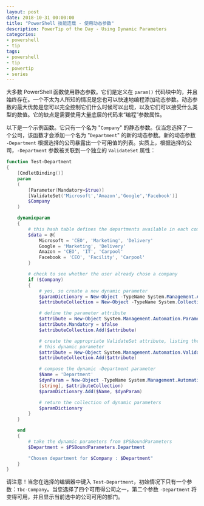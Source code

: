 ```yaml
---
layout: post
date: 2018-10-31 00:00:00
title: "PowerShell 技能连载 - 使用动态参数"
description: PowerTip of the Day - Using Dynamic Parameters
categories:
- powershell
- tip
tags:
- powershell
- tip
- powertip
- series
---
```

大多数 PowerShell 函数使用静态参数。它们是定义在 `param()` 代码块中的，并且始终存在。一个不太为人所知的情况是您也可以快速地编程添加动态参数。动态参数的最大优势是您可以完全控制它们什么时候可以出现，以及它们可以接受什么类型的数值。它的缺点是需要使用大量底层的代码来“编程”参数属性。

以下是一个示例函数。它只有一个名为 "`Company`" 的静态参数。仅当您选择了一个公司，该函数才会添加一个名为 "`Department`" 的新的动态参数。新的动态参数 `-Department` 根据选择的公司暴露出一个可用值的列表。实质上，根据选择的公司，`-Department` 参数被关联到一个独立的 `ValidateSet` 属性：

```powershell
function Test-Department
{
    [CmdletBinding()]
    param
    (
        [Parameter(Mandatory=$true)]
        [ValidateSet('Microsoft','Amazon','Google','Facebook')]
        $Company
    )

    dynamicparam
    {
        # this hash table defines the departments available in each company
        $data = @{
            Microsoft = 'CEO', 'Marketing', 'Delivery'
            Google = 'Marketing', 'Delivery'
            Amazon = 'CEO', 'IT', 'Carpool'
            Facebook = 'CEO', 'Facility', 'Carpool'
        }

        # check to see whether the user already chose a company
        if ($Company)
        {
            # yes, so create a new dynamic parameter
            $paramDictionary = New-Object -TypeName System.Management.Automation.RuntimeDefinedParameterDictionary
            $attributeCollection = New-Object -TypeName System.Collections.ObjectModel.Collection[System.Attribute]

            # define the parameter attribute
            $attribute = New-Object System.Management.Automation.ParameterAttribute
            $attribute.Mandatory = $false
            $attributeCollection.Add($attribute)

            # create the appropriate ValidateSet attribute, listing the legal values for
            # this dynamic parameter
            $attribute = New-Object System.Management.Automation.ValidateSetAttribute($data.$Company)
            $attributeCollection.Add($attribute)

            # compose the dynamic -Department parameter
            $Name = 'Department'
            $dynParam = New-Object -TypeName System.Management.Automation.RuntimeDefinedParameter($Name,
            [string], $attributeCollection)
            $paramDictionary.Add($Name, $dynParam)

            # return the collection of dynamic parameters
            $paramDictionary
        }
    }

    end
    {
        # take the dynamic parameters from $PSBoundParameters
        $Department = $PSBoundParameters.Department

        "Chosen department for $Company : $Department"
    }
}
```

请注意！当您在选择的编辑器中键入 `Test-Department`，初始情况下只有一个参数：`Tbc-Company`。当您选择了四个可用得公司之一，第二个参数 `-Department` 将变得可用，并且显示当前选中的公司可用的部门。

<!--本文国际来源：[Using Dynamic Parameters](http://community.idera.com/database-tools/powershell/powertips/b/tips/posts/using-dynamic-parameters)-->
